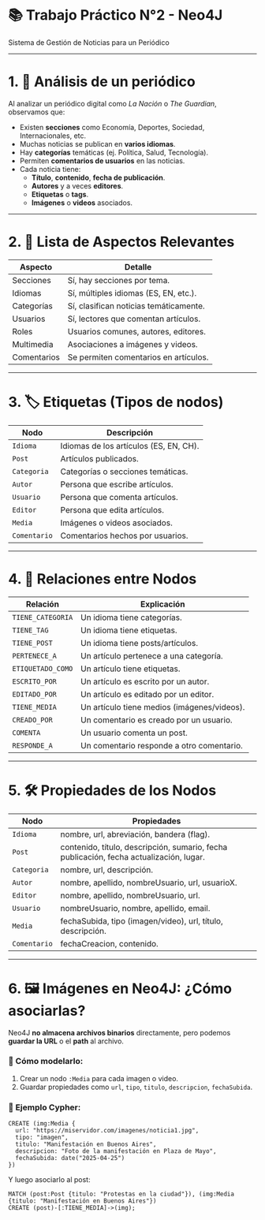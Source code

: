 # 📚 Trabajo Práctico N°2 - Neo4J

Sistema de Gestión de Noticias para un Periódico

---

# 1. 📖 Análisis de un periódico

Al analizar un periódico digital como *La Nación* o *The Guardian*, observamos que:

- Existen **secciones** como Economía, Deportes, Sociedad, Internacionales, etc.
- Muchas noticias se publican en **varios idiomas**.
- Hay **categorías** temáticas (ej. Política, Salud, Tecnología).
- Permiten **comentarios de usuarios** en las noticias.
- Cada noticia tiene:
  - **Título**, **contenido**, **fecha de publicación**.
  - **Autores** y a veces **editores**.
  - **Etiquetas** o **tags**.
  - **Imágenes** o **videos** asociados.

---

# 2. 📝 Lista de Aspectos Relevantes

| Aspecto              | Detalle |
|----------------------|---------|
| Secciones            | Sí, hay secciones por tema. |
| Idiomas              | Sí, múltiples idiomas (ES, EN, etc.). |
| Categorías           | Sí, clasifican noticias temáticamente. |
| Usuarios             | Sí, lectores que comentan artículos. |
| Roles                | Usuarios comunes, autores, editores. |
| Multimedia           | Asociaciones a imágenes y videos. |
| Comentarios          | Se permiten comentarios en artículos.|

---

# 3. 🏷️ Etiquetas (Tipos de nodos)

| Nodo        | Descripción |
|-------------|-------------|
| `Idioma`    | Idiomas de los artículos (ES, EN, CH). |
| `Post`      | Artículos publicados. |
| `Categoria` | Categorías o secciones temáticas. |
| `Autor`     | Persona que escribe artículos. |
| `Usuario`   | Persona que comenta artículos. |
| `Editor`    | Persona que edita artículos. |
| `Media`     | Imágenes o videos asociados. |
| `Comentario`| Comentarios hechos por usuarios.|

---

# 4. 🔗 Relaciones entre Nodos

| Relación            | Explicación |
|---------------------|-------------|
| `TIENE_CATEGORIA`   | Un idioma tiene categorías. |
| `TIENE_TAG`         | Un idioma tiene etiquetas. |
| `TIENE_POST`        | Un idioma tiene posts/artículos. |
| `PERTENECE_A`       | Un artículo pertenece a una categoría. |
| `ETIQUETADO_COMO`   | Un artículo tiene etiquetas. |
| `ESCRITO_POR`       | Un artículo es escrito por un autor. |
| `EDITADO_POR`       | Un artículo es editado por un editor. |
| `TIENE_MEDIA`       | Un artículo tiene medios (imágenes/videos). |
| `CREADO_POR`        | Un comentario es creado por un usuario. |
| `COMENTA`           | Un usuario comenta un post. |
| `RESPONDE_A`        | Un comentario responde a otro comentario.|

---

# 5. 🛠️ Propiedades de los Nodos

| Nodo         | Propiedades |
|--------------|-------------|
| `Idioma`     | nombre, url, abreviación, bandera (flag). |
| `Post`       | contenido, título, descripción, sumario, fecha publicación, fecha actualización, lugar. |
| `Categoria`  | nombre, url, descripción. |
| `Autor`      | nombre, apellido, nombreUsuario, url, usuarioX. |
| `Editor`     | nombre, apellido, nombreUsuario, url. |
| `Usuario`    | nombreUsuario, nombre, apellido, email. |
| `Media`      | fechaSubida, tipo (imagen/video), url, título, descripción. |
| `Comentario` | fechaCreacion, contenido.|

---

# 6. 🖼️ Imágenes en Neo4J: ¿Cómo asociarlas?

Neo4J **no almacena archivos binarios** directamente, pero podemos **guardar la URL** o el **path** al archivo.

### 📌 Cómo modelarlo:

1. Crear un nodo `:Media` para cada imagen o video.
2. Guardar propiedades como `url`, `tipo`, `titulo`, `descripcion`, `fechaSubida`.

### 🧬 Ejemplo Cypher:

```cypher
CREATE (img:Media {
  url: "https://miservidor.com/imagenes/noticia1.jpg",
  tipo: "imagen",
  titulo: "Manifestación en Buenos Aires",
  descripcion: "Foto de la manifestación en Plaza de Mayo",
  fechaSubida: date("2025-04-25")
})
```

Y luego asociarlo al post:

```cypher
MATCH (post:Post {titulo: "Protestas en la ciudad"}), (img:Media {titulo: "Manifestación en Buenos Aires"})
CREATE (post)-[:TIENE_MEDIA]->(img);
```


